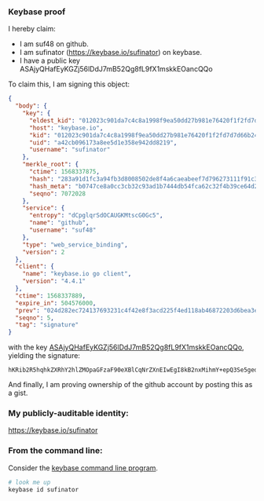 ### Keybase proof

I hereby claim:

  * I am suf48 on github.
  * I am sufinator (https://keybase.io/sufinator) on keybase.
  * I have a public key ASAjyQHafEyKGZj56lDdJ7mB52Qg8fL9fX1mskkEOancQQo

To claim this, I am signing this object:

```json
{
  "body": {
    "key": {
      "eldest_kid": "012023c901da7c4c8a1998f9ea50dd27b981e76420f1f2fd7d7d66b2490439a9dc410a",
      "host": "keybase.io",
      "kid": "012023c901da7c4c8a1998f9ea50dd27b981e76420f1f2fd7d7d66b2490439a9dc410a",
      "uid": "a42cb096173a8ee5d1e358e942dd8219",
      "username": "sufinator"
    },
    "merkle_root": {
      "ctime": 1568337875,
      "hash": "283a91d1fc3a94fb3d8008502de8f4a6caeabeef7d796273111f91c30d457ea6b0833ca81d46e6574e10a5c4b3e4634e71634ae6c14b484ed334c3b728fbf402",
      "hash_meta": "b0747ce8a0cc3cb32c93ad1b7444db54fca62c32f4b39ce64d275cbcf5a3588c",
      "seqno": 7072028
    },
    "service": {
      "entropy": "dCpglqrSdOCAUGKMtscG0Gc5",
      "name": "github",
      "username": "suf48"
    },
    "type": "web_service_binding",
    "version": 2
  },
  "client": {
    "name": "keybase.io go client",
    "version": "4.4.1"
  },
  "ctime": 1568337889,
  "expire_in": 504576000,
  "prev": "024d282ec724137693231c4f42e8f3acd225f4ed118ab46872203d6bea3e5d50",
  "seqno": 5,
  "tag": "signature"
}
```

with the key [ASAjyQHafEyKGZj56lDdJ7mB52Qg8fL9fX1mskkEOancQQo](https://keybase.io/sufinator), yielding the signature:

```
hKRib2R5hqhkZXRhY2hlZMOpaGFzaF90eXBlCqNrZXnEIwEgI8kB2nxMihmY+epQ3Se5gedkIPHy/X19ZrJJBDmp3EEKp3BheWxvYWTESpcCBcQgAk0oLsckE3aTIxxPQujzrNIl9O0RirRociA9a+o+XVDEIKkoQpNWw0AEmY0loRwnEeFycz8yWLNqCjXZX7wXgWM2AgHCo3NpZ8RASOJz36KFDBKduZ52yTgftfImI8DzDH7UH944tbXsgyTP7cjkIF6LKq+qHPdL9TxdrK8XDDFVw8vVRyU0MjHJC6hzaWdfdHlwZSCkaGFzaIKkdHlwZQildmFsdWXEIA5fLzhsOP78VXaRxCYBS97WkBH+iDqJ7ZSC1t6GWHtco3RhZ80CAqd2ZXJzaW9uAQ==

```

And finally, I am proving ownership of the github account by posting this as a gist.

### My publicly-auditable identity:

https://keybase.io/sufinator

### From the command line:

Consider the [keybase command line program](https://keybase.io/download).

```bash
# look me up
keybase id sufinator
```
